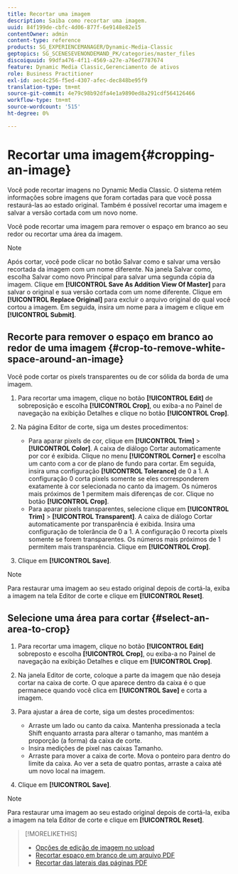 ```yaml
---
title: Recortar uma imagem
description: Saiba como recortar uma imagem.
uuid: 84f199de-cbfc-4d06-877f-6e9148e82e15
contentOwner: admin
content-type: reference
products: SG_EXPERIENCEMANAGER/Dynamic-Media-Classic
geptopics: SG_SCENESEVENONDEMAND_PK/categories/master_files
discoiquuid: 99dfa476-4f11-4569-a27e-a76ed7787674
feature: Dynamic Media Classic,Gerenciamento de ativos
role: Business Practitioner
exl-id: aec4c256-f5ed-4307-afec-dec848be95f9
translation-type: tm+mt
source-git-commit: 4e79c98b92dfa4e1a9890ed8a291cdf564126466
workflow-type: tm+mt
source-wordcount: '515'
ht-degree: 0%

---
```


# Recortar uma imagem{#cropping-an-image}

Você pode recortar imagens no Dynamic Media Classic. O sistema retém informações sobre imagens que foram cortadas para que você possa restaurá-las ao estado original. Também é possível recortar uma imagem e salvar a versão cortada com um novo nome.

Você pode recortar uma imagem para remover o espaço em branco ao seu redor ou recortar uma área da imagem.

>[!NOTE]
>
>Após cortar, você pode clicar no botão Salvar como e salvar uma versão recortada da imagem com um nome diferente. Na janela Salvar como, escolha Salvar como novo Principal para salvar uma segunda cópia da imagem. Clique em **[!UICONTROL Save As Addition View Of Master]** para salvar o original e sua versão cortada com um nome diferente. Clique em **[!UICONTROL Replace Original]** para excluir o arquivo original do qual você cortou a imagem. Em seguida, insira um nome para a imagem e clique em **[!UICONTROL Submit]**.

## Recorte para remover o espaço em branco ao redor de uma imagem {#crop-to-remove-white-space-around-an-image}

Você pode cortar os pixels transparentes ou de cor sólida da borda de uma imagem.

1. Para recortar uma imagem, clique no botão **[!UICONTROL Edit]** de sobreposição e escolha **[!UICONTROL Crop]**, ou exiba-a no Painel de navegação na exibição Detalhes e clique no botão **[!UICONTROL Crop]**.
1. Na página Editor de corte, siga um destes procedimentos:

   * Para aparar pixels de cor, clique em **[!UICONTROL Trim]** > **[!UICONTROL Color]**. A caixa de diálogo Cortar automaticamente por cor é exibida. Clique no menu **[!UICONTROL Corner]** e escolha um canto com a cor de plano de fundo para cortar. Em seguida, insira uma configuração **[!UICONTROL Tolerance]** de 0 a 1. A configuração 0 corta pixels somente se eles corresponderem exatamente à cor selecionada no canto da imagem. Os números mais próximos de 1 permitem mais diferenças de cor. Clique no botão **[!UICONTROL Crop]**.
   * Para aparar pixels transparentes, selecione clique em **[!UICONTROL Trim]** > **[!UICONTROL Transparent]**. A caixa de diálogo Cortar automaticamente por transparência é exibida. Insira uma configuração de tolerância de 0 a 1. A configuração 0 recorta pixels somente se forem transparentes. Os números mais próximos de 1 permitem mais transparência. Clique em **[!UICONTROL Crop]**.

1. Clique em **[!UICONTROL Save]**.

>[!NOTE]
>
>Para restaurar uma imagem ao seu estado original depois de cortá-la, exiba a imagem na tela Editor de corte e clique em **[!UICONTROL Reset]**.

## Selecione uma área para cortar {#select-an-area-to-crop}

1. Para recortar uma imagem, clique no botão **[!UICONTROL Edit]** sobreposto e escolha **[!UICONTROL Crop]**, ou exiba-a no Painel de navegação na exibição Detalhes e clique em **[!UICONTROL Crop]**.

1. Na janela Editor de corte, coloque a parte da imagem que não deseja cortar na caixa de corte. O que aparece dentro da caixa é o que permanece quando você clica em **[!UICONTROL Save]** e corta a imagem.
1. Para ajustar a área de corte, siga um destes procedimentos:

   * Arraste um lado ou canto da caixa. Mantenha pressionada a tecla Shift enquanto arrasta para alterar o tamanho, mas mantém a proporção (a forma) da caixa de corte.
   * Insira medições de pixel nas caixas Tamanho.
   * Arraste para mover a caixa de corte. Mova o ponteiro para dentro do limite da caixa. Ao ver a seta de quatro pontas, arraste a caixa até um novo local na imagem.

1. Clique em **[!UICONTROL Save]**.

>[!NOTE]
>
>Para restaurar uma imagem ao seu estado original depois de cortá-la, exiba a imagem na tela Editor de corte e clique em **[!UICONTROL Reset]**.

>[!MORELIKETHIS]
>
>* [Opções de edição de imagem no upload](image-editing-options-upload.md#image-editing-options-at-upload)
>* [Recortar espaço em branco de um arquivo PDF](pdfs.md#cropping_white_space_from_a_pdf_file)
>* [Recortar das laterais das páginas PDF](pdfs.md#cropping_from_the_sides_of_pdf_pages)

